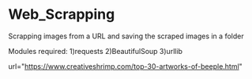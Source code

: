 # Web_Scrapping
Scrapping images from a URL and saving the scraped images in a folder

Modules required:
1)requests
2)BeautifulSoup
3)urllib

url="https://www.creativeshrimp.com/top-30-artworks-of-beeple.html"
